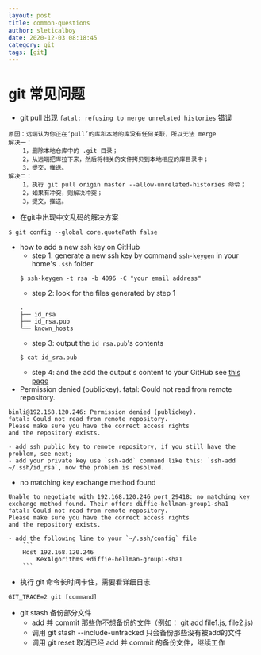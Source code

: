 ```yaml
---
layout: post
title: common-questions
author: sleticalboy
date: 2020-12-03 08:18:45
category: git
tags: [git]
---
```


# git 常见问题

- git pull 出现 `fatal: refusing to merge unrelated histories` 错误
```
原因：远端认为你正在‘pull’的库和本地的库没有任何关联，所以无法 merge
解决一： 
    1，删除本地仓库中的 .git 目录；
    2，从远端把库拉下来，然后将相关的文件拷贝到本地相应的库目录中；
    3，提交，推送。
解决二： 
    1，执行 git pull origin master --allow-unrelated-histories 命令；
    2，如果有冲突，则解决冲突；
    3，提交，推送。
```
- 在git中出现中文乱码的解决方案
```
$ git config --global core.quotePath false
```
- how to add a new ssh key on GitHub
    - step 1: generate a new ssh key by command `ssh-keygen` in your home's `.ssh` folder
    ```
    $ ssh-keygen -t rsa -b 4096 -C "your email address"
    ```
    - step 2: look for the files generated by step 1
    ```
    .
    ├── id_rsa
    ├── id_rsa.pub
    └── known_hosts
    ```
    - step 3: output the `id_rsa.pub`'s contents
    ```
    $ cat id_sra.pub
    ```
    - step 4: and the add the output's content to your GitHub see [this page](https://help.github.com/en/articles/adding-a-new-ssh-key-to-your-github-account)
- Permission denied (publickey). fatal: Could not read from remote repository.
```shell
binli@192.168.120.246: Permission denied (publickey).
fatal: Could not read from remote repository.
Please make sure you have the correct access rights
and the repository exists.
```
    - add ssh public key to remote repository, if you still have the problem, see next;
    - add your private key use `ssh-add` command like this: `ssh-add ~/.ssh/id_rsa`, now the problem is resolved.
- no matching key exchange method found
```shell
Unable to negotiate with 192.168.120.246 port 29418: no matching key exchange method found. Their offer: diffie-hellman-group1-sha1
fatal: Could not read from remote repository.
Please make sure you have the correct access rights
and the repository exists.
```
    - add the following line to your `~/.ssh/config` file
        ```
        Host 192.168.120.246
            KexAlgorithms +diffie-hellman-group1-sha1
        ```
- 执行 git 命令长时间卡住，需要看详细日志
```shell
GIT_TRACE=2 git [command]
```
- git stash 备份部分文件
    - add 并 commit 那些你不想备份的文件（例如： git add file1.js, file2.js）
    - 调用 git stash --include-untracked 只会备份那些没有被add的文件
    - 调用 git reset 取消已经 add 并 commit 的备份文件，继续工作

